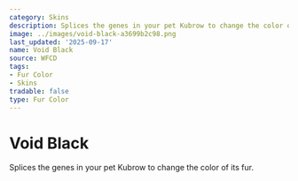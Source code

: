 ```yaml
---
category: Skins
description: Splices the genes in your pet Kubrow to change the color of its fur.
image: ../images/void-black-a3699b2c98.png
last_updated: '2025-09-17'
name: Void Black
source: WFCD
tags:
- Fur Color
- Skins
tradable: false
type: Fur Color
---
```


# Void Black

Splices the genes in your pet Kubrow to change the color of its fur.

